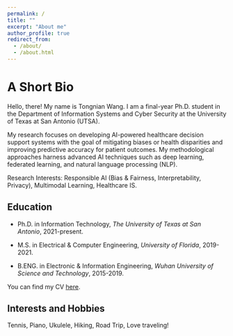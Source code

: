 ```yaml
---
permalink: /
title: ""
excerpt: "About me"
author_profile: true
redirect_from: 
  - /about/
  - /about.html
---
```

A Short Bio
====
Hello, there! My name is Tongnian Wang. I am a final-year Ph.D. student in the Department of Information Systems and Cyber Security at the University of Texas at San Antonio (UTSA). 

My research focuses on developing AI-powered healthcare decision support systems with the goal of mitigating biases or health disparities and improving predictive accuracy for patient outcomes. My methodological approaches harness advanced AI techniques such as deep learning, federated learning, and natural language processing (NLP). 

Research Interests: Responsible AI (Bias & Fairness, Interpretability, Privacy), Multimodal Learning, Healthcare IS.

Education
------

- Ph.D. in Information Technology, *The University of Texas at San Antonio*, 2021-present.

- M.S. in Electrical & Computer Engineering, *University of Florida*, 2019-2021.

- B.ENG. in Electronic & Information Engineering, *Wuhan University of Science and Technology*, 2015-2019.

You can find my CV [here](http://tongnianw.github.io/files/CV_TW_utsa.pdf).


Interests and Hobbies
------

Tennis, Piano, Ukulele, Hiking, Road Trip, Love traveling!